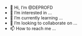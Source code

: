 - 👋 Hi, I’m @DEPROFD
- 👀 I’m interested in ...
- 🌱 I’m currently learning ...
- 💞️ I’m looking to collaborate on ...
- 📫 How to reach me ...

<!---
DEPROFD/DEPROFD is a ✨ special ✨ repository because its `README.md` (this file) appears on your GitHub profile.
You can click the Preview link to take a look at your changes.
--->
